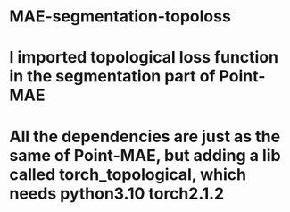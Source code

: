 # MAE-segmentation-topoloss
# I imported topological loss function in the segmentation part of Point-MAE
# All the dependencies are just as the same of Point-MAE, but adding a lib called torch_topological, which needs python3.10 torch2.1.2
